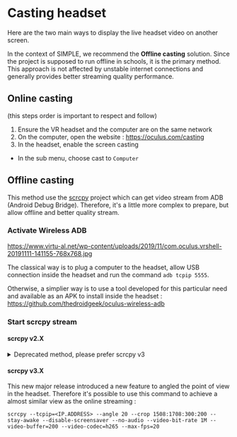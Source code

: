 # Casting headset

Here are the two main ways to display the live headset video on another screen.

In the context of SIMPLE, we recommend the **Offline casting** solution. Since the project is supposed to run offline in schools, it is the primary method. This approach is not affected by unstable internet connections and generally provides better streaming quality performance.

## Online casting

(this steps order is important to respect and follow)

1. Ensure the VR headset and the computer are on the same network
2. On the computer, open the website : https://oculus.com/casting
3. In the headset, enable the screen casting
  - In the sub menu, choose cast to `Computer`

## Offline casting

This method use the [scrcpy](https://github.com/Genymobile/scrcpy) project which can get video stream from ADB (Android Debug Bridge). Therefore, it's a little more complex to prepare, but allow offline and better quality stream.

### Activate Wireless ADB

https://www.virtu-al.net/wp-content/uploads/2019/11/com.oculus.vrshell-20191111-141155-768x768.jpg

The classical way is to plug a computer to the headset, allow USB connection inside the headset and run the command `adb tcpip 5555`.

Otherwise, a simplier way is to use a tool developed for this particular need and available as an APK to install inside the headset : https://github.com/thedroidgeek/oculus-wireless-adb


### Start scrcpy stream

#### scrcpy v2.X

<details>
 <summary>Deprecated method, please prefer scrcpy v3</summary>

##### Meta Quest 2

```
scrcpy --tcpip=<IPv4.ADDRESS.OF.HEADSET> --crop <CROP:VALUE:TO:DISPLAY> --stay-awake --disable-screensaver --no-audio --video-bit-rate 1M --display-buffer=200 --video-codec=h265 --max-fps=20
```

Crop

-> round view

-> (cutted) Full screen
1632:1220:100:320

##### Meta Quest 3

```
scrcpy --tcpip=<IP.ADDRESS> --crop 2064:2208:2064:0 --stay-awake --disable-screensaver --no-audio --video-bit-rate 1M --display-buffer=200 --video-codec=h265 --max-fps=20
```

:::info
If you're running system on Linux, by default scrcpy is running on `x11`. To enable wayland support, you should set the envrionment variable `SDL_VIDEODRIVER=wayland`
:::

</details>

#### scrcpy v3.X

This new major release introduced a new feature to angled the point of view in the headset. Therefore it's possible to use this command to achieve a almost similar view as the online streaming :

```
scrcpy --tcpip=<IP.ADDRESS> --angle 20 --crop 1508:1708:300:200 --stay-awake --disable-screensaver --no-audio --video-bit-rate 1M --video-buffer=200 --video-codec=h265 --max-fps=20
```
